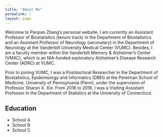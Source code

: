```yaml
---
title: "About Me"
permalink: /
layout: page
---
```


Welcome to Panpan Zhang’s personal website. I am currently an Assistant Professor of Biostatistics (tenure track) in the Department of Biostatistics and an Assistant Professor of Neurology (secondary) in the Department of Neurology at the Vanderbilt University Medical Center (VUMC). Besides, I am a faculty member within the Vanderbilt Memory & Alzheimer’s Center (VMAC), which is an NIA-funded exploratory Alzheimer’s Disease Research Center (ADRC) at VUMC.

Prior to joining VUMC, I was a Postdoctoral Researcher in the Department of Biostatistics, Epidemiology and Informatics (DBEI) at the Perelman School of Medicine, University of Pennsylvania (Penn), under the supervision of Professor Sharon X. Xie. From 2016 to 2018, I was a Visiting Assistant Professor in the Department of Statistics at the University of Connecticut.

## Education
- School A
- School B
- School C

